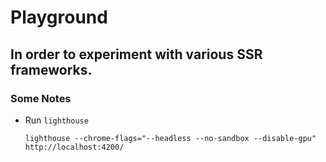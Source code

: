 # Playground

## In order to experiment with various SSR frameworks.

### Some Notes

- Run `lighthouse` 
  ```
  lighthouse --chrome-flags="--headless --no-sandbox --disable-gpu" http://localhost:4200/
  ```

